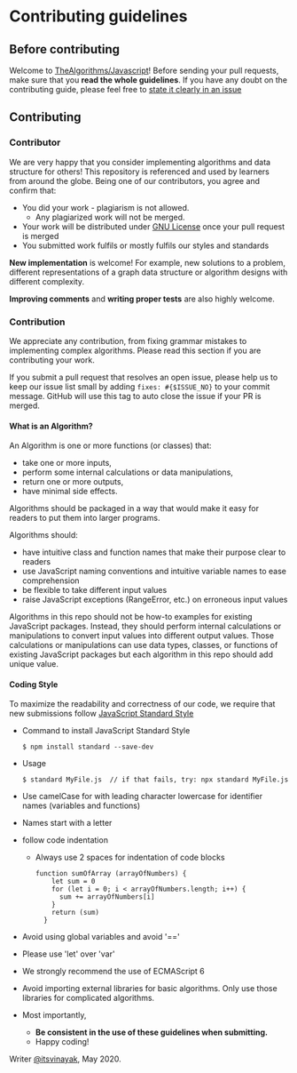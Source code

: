 # Contributing guidelines

## Before contributing

Welcome to [TheAlgorithms/Javascript](https://github.com/TheAlgorithms/Javascript)! Before sending your pull requests, make sure that you **read the whole guidelines**. If you have any doubt on the contributing guide, please feel free to [state it clearly in an issue](https://github.com/TheAlgorithms/Javascript/issues/new)

## Contributing

### Contributor

We are very happy that you consider implementing algorithms and data structure for others! This repository is referenced and used by learners from around the globe. Being one of our contributors, you agree and confirm that:

- You did your work - plagiarism is not allowed.
  - Any plagiarized work will not be merged.
- Your work will be distributed under [GNU License](LICENSE) once your pull request is merged
- You submitted work fulfils or mostly fulfils our styles and standards

**New implementation** is welcome! For example, new solutions to a problem, different representations of a graph data structure or algorithm designs with different complexity.

**Improving comments** and **writing proper tests** are also highly welcome.

### Contribution

We appreciate any contribution, from fixing grammar mistakes to implementing complex algorithms. Please read this section if you are contributing your work.


If you submit a pull request that resolves an open issue, please help us to keep our issue list small by adding `fixes: #{$ISSUE_NO}` to your commit message. GitHub will use this tag to auto close the issue if your PR is merged.

#### What is an Algorithm?

An Algorithm is one or more functions (or classes) that:
* take one or more inputs,
* perform some internal calculations or data manipulations,
* return one or more outputs,
* have minimal side effects.

Algorithms should be packaged in a way that would make it easy for readers to put them into larger programs.

Algorithms should:
* have intuitive class and function names that make their purpose clear to readers
* use JavaScript naming conventions and intuitive variable names to ease comprehension
* be flexible to take different input values
* raise JavaScript exceptions (RangeError, etc.) on erroneous input values

Algorithms in this repo should not be how-to examples for existing JavaScript packages.  Instead, they should perform internal calculations or manipulations to convert input values into different output values.  Those calculations or manipulations can use data types, classes, or functions of existing JavaScript packages but each algorithm in this repo should add unique value.

#### Coding Style

To maximize the readability and correctness of our code, we require that new submissions follow [JavaScript Standard Style](https://standardjs.com/)
  - Command to  install JavaScript Standard Style
    ```
    $ npm install standard --save-dev
    ```
  - Usage
    ```
    $ standard MyFile.js  // if that fails, try: npx standard MyFile.js
    ```

- Use camelCase for with leading character lowercase for identifier names (variables and functions)
- Names start with a letter
- follow code indentation
  - Always use 2 spaces for indentation of code blocks
    ```
	function sumOfArray (arrayOfNumbers) {
	    let sum = 0
	    for (let i = 0; i < arrayOfNumbers.length; i++) {
	      sum += arrayOfNumbers[i]
	    }
	    return (sum)
	  }

	```
- Avoid using global variables and avoid '=='
- Please use 'let' over 'var'
- We strongly recommend the use of ECMAScript 6
- Avoid importing external libraries for basic algorithms. Only use those libraries for complicated algorithms.



- Most importantly,
  - **Be consistent in the use of these guidelines when submitting.**
  - Happy coding!

Writer [@itsvinayak](https://github.com/itsvinayak), May 2020.
